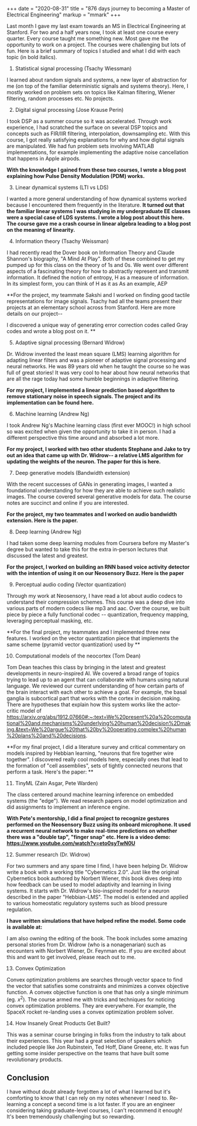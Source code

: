 +++ 
date = "2020-08-31"
title = "876 days journey to becoming a Master of Electrical Engineering"
markup = "mmark"
+++

Last month I gave my last exam towards an MS in Electrical Engineering at Stanford. For two and a half years now, I took at least one course every quarter. Every course taught me something new. Most gave me the opportunity to work on a project. The courses were challenging but lots of fun. Here is a brief summary of topics I studied and what I did with each topic (in bold italics). 

1. Statistical signal processing (Tsachy Wiessman)

I learned about random signals and systems, a new layer of abstraction for me (on top of the familiar deterministic signals and systems theory). Here, I mostly worked on problem sets on topics like Kalman filtering, Wiener filtering, random processes etc. No projects. 

2. Digital signal processing (Jose Krause Perin)

I took DSP as a summer course so it was accelerated. Through work experience, I had scratched the surface on several DSP topics and concepts such as FIR/IIR filtering, interpolation, downsampling etc. With this course, I got really satisfying explanations for why and how digital signals are manipulated. We had fun problem sets involving MATLAB implementations, for example implementing the adaptive noise cancellation that happens in Apple airpods.

**With the knowledge I gained from these two courses, I wrote a blog post explaining how Pulse Density Modulation (PDM) works.**

3. Linear dynamical systems (LTI vs LDS)

I wanted a more general understanding of how dynamical systems worked because I encountered them frequently in the literature. **It turned out that the familiar linear systems I was studying in my undergraduate EE classes were a special case of LDS systems. I wrote a blog post about this here. The course gave me a crash course in linear algebra leading to a blog post on the meaning of linearity.**


4. Information theory (Tsachy Weissman)

I had recently read the Dover book on Information Theory and Claude Shannon's biography, "A Mind At Play". Both of these combined to get my pumped up for this class on the theory of 1s and 0s. We went over different aspects of a fascinating theory for how to abstractly represent and transmit information. It defined the notion of entropy, H as a measure of information. In its simplest form, you can think of H as it as As an example, AEP

**For the project, my teammate Sakshi and I worked on finding good tactile representations for image signals.  Tsachy had all the teams present their projects at an elementary school across from Stanford. Here are more details on our project--

I discovered a unique way of generating error correction codes called Gray codes and wrote a blog post on it. **


5. Adaptive signal processing (Bernard Widrow)

Dr. Widrow invented the least mean square (LMS) learning algorithm for adapting linear filters and was a pioneer of adaptive signal processing and neural networks. He was 89 years old when he taught the course so he was full of great stories! It was very cool to hear about how neural networks that are all the rage today had some humble beginnings in adaptive filtering. 

**For my project, I implemented a linear prediction based algorithm to remove stationary noise in speech signals. The project and its implementation can be found here.**



6. Machine learning (Andrew Ng)

I took Andrew Ng's Machine learning class (first ever MOOC!) in high school so was excited when given the opportunity to take it in person. I had a different perspective this time around and absorbed a lot more.

**For my project, I worked with two other students Stephane and Jake to try out an idea that came up with Dr. Widrow-- a relative LMS algorithm for updating the weights of the neuron. The paper for this is here.**


7. Deep generative models (Bandwidth extension)

With the recent successes of GANs in generating images, I wanted a foundational understanding for how they are able to achieve such realistic images. The course covered several generative models for data. The course notes are succinct and online if you are interested. 

**For the project, my two teammates and I worked on audio bandwidth extension. Here is the paper.**

8. Deep learning (Andrew Ng)

I had taken some deep learning modules from Coursera before my Master's degree but wanted to take this for the extra in-person lectures that discussed the latest and greatest. 

**For the project, I worked on building an RNN based voice activity detector with the intention of using it on our Neosensory Buzz. Here is the paper**

9. Perceptual audio coding (Vector quantization)

Through my work at Neosensory, I have read a lot about audio codecs to understand their compression schemes. This course was a deep dive into various parts of modern codecs like mp3 and aac. Over the course, we built piece by piece a fully functional codec -- quantization, frequency mapping, leveraging perceptual masking, etc. 

**For the final project, my teammates and I implemented three new features. I worked on the vector quantization piece that implements the same scheme (pyramid vector quantization) used by **


10. Computational models of the neocortex (Tom Dean)

Tom Dean teaches this class by bringing in the latest and greatest developments in neuro-inspired AI. We covered a broad range of topics trying to lead up to an agent that can collaborate with humans using natural language. We reviewed our current understanding of how certain parts of the brain interact with each other to achieve a goal. For example, the basal ganglia is subcortical part that works with the cortex in decision making. There are hypotheses that explain how this system works like the actor-critic model of https://arxiv.org/abs/1912.07660#:~:text=We%20present%20a%20computational%20and,mechanisms%20underlying%20human%20decision%2Dmaking.&text=We%20argue%20that%20by%20operating,complex%20human%20plans%20and%20decisions. 

**For my final project, I did a literature survey and critical commentary on models inspired by Hebbian learning, "neurons that fire together wire together". I discovered really cool models here, especially ones that lead to the formation of "cell assemblies", sets of tightly connected neurons that perform a task. Here's the paper: **

11. TinyML (Zain Asgar, Pete Warden)

The class centered around machine learning inference on embedded systems (the "edge"). We read research papers on model optimization and did assignments to implement an inference engine. 

**With Pete's mentorship, I did a final project to recognize gestures performed on the Neosensory Buzz using its onboard microphone. It used a recurrent neural network to make real-time predictions on whether there was a "double tap", "finger snap" etc. Here is a video demo: 
https://www.youtube.com/watch?v=eto0syTwN0U**

12. Summer research (Dr. Widrow)

For two summers and any spare time I find, I have been helping Dr. Widrow write a book with a working title "Cybernetics 2.0". Just like the original Cybernetics book authored by Norbert Wiener, this book dives deep into how feedback can be used to model adaptivity and learning in living systems. It starts with Dr. Widrow's bio-inspired model for a neuron described in the paper "Hebbian-LMS". The model is extended and applied to various homeostatic regulatory systems such as blood pressure regulation. 

**I have written simulations that have helped refine the model. Some code is available at:**

I am also owning the editing of the book. The book includes some amazing personal stories from Dr. Widrow (who is a nonagenarian) such as encounters with Norbert Wiener, Dr. Feynman etc. If you are excited about this and want to get involved, please reach out to me. 

13. Convex Optimization

Convex optimization problems are searches through vector space to find the vector that satisfies some constraints and minimizes a convex objective function. A convex objective function is one that has only a single minimum (eg. $x^2$). The course armed me with tricks and techniques for noticing convex optimization problems. They are everywhere. For example, the SpaceX rocket re-landing uses a convex optimization problem solver.

14. How Insanely Great Products Get Built?

This was a seminar course bringing in folks from the industry to talk about their experiences. This year had a great selection of speakers which included people like Jon Rubinstein, Ted Hoff, Diane Greene, etc. It was fun getting some insider perspective on the teams that have built some revolutionary products.


## Conclusion

I have without doubt already forgotten a lot of what I learned but it's comforting to know that I can rely on my notes whenever I need to. Re-learning a concept a second time is a lot faster. If you are an engineer considering taking graduate-level courses, I can't recommend it enough! It's been tremendously challenging but so rewarding. 